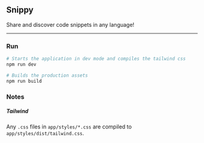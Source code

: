 ## Snippy

Share and discover code snippets in any language!

---

### Run

```bash
# Starts the application in dev mode and compiles the tailwind css
npm run dev

# Builds the production assets
npm run build
```

### Notes

##### Tailwind

Any `.css` files in `app/styles/*.css` are compiled to `app/styles/dist/tailwind.css`.




